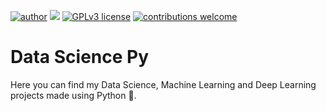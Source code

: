 [![author](https://img.shields.io/badge/author-herculìsḧ-red.svg)](https://www.linkedin.com/in/herculeshamanaka) [![](https://img.shields.io/badge/python-3.7+-blue.svg)](https://www.python.org/downloads/release/python-365/) [![GPLv3 license](https://img.shields.io/badge/License-GPLv3-blue.svg)](http://perso.crans.org/besson/LICENSE.html) [![contributions welcome](https://img.shields.io/badge/contributions-welcome-brightgreen.svg?style=flat)](https://github.com/carlosfab/data_science/issues)

# Data Science Py
Here you can find my Data Science, Machine Learning and Deep Learning projects made using Python 🐍.
